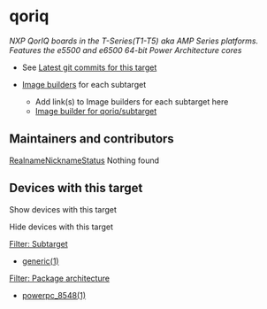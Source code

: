 # qoriq

*NXP QorIQ boards in the T-Series(T1-T5) aka AMP Series platforms. Features the e5500 and e6500 64-bit Power Architecture cores*

- See [Latest git commits for this target](https://git.openwrt.org/?p=openwrt%2Fopenwrt.git&a=search&h=HEAD&st=commit&s=qoriq%3A "https://git.openwrt.org/?p=openwrt/openwrt.git&a=search&h=HEAD&st=commit&s=qoriq:")
- [Image builders](/docs/guide-user/additional-software/imagebuilder "docs:guide-user:additional-software:imagebuilder") for each subtarget
  
  - Add link(s) to Image builders for each subtarget here
  - [Image builder for qoriq/subtarget](https://downloads.openwrt.org/snapshots/targets/qoriq/... "https://downloads.openwrt.org/snapshots/targets/qoriq/...")

## Maintainers and contributors

[Realname](/docs/techref/targets/qoriq?datasrt=realname "Sort by this column")[Nickname](/docs/techref/targets/qoriq?datasrt=nickname "Sort by this column")[Status](/docs/techref/targets/qoriq?datasrt=status "Sort by this column") Nothing found

## Devices with this target

Show devices with this target

Hide devices with this target

[Filter: Subtarget](#folded_545917cd35fa99e44598d9bd3497604a_1)

- [generic(1)](/docs/techref/targets/qoriq?dataflt%5B0%5D=subtarget_%3Dgeneric "Show pages matching 'generic'")

[Filter: Package architecture](#folded_545917cd35fa99e44598d9bd3497604a_2)

- [powerpc\_8548(1)](/docs/techref/targets/qoriq?dataflt%5B0%5D=package%20architecture_%3Dpowerpc_8548 "Show pages matching 'powerpc_8548'")
